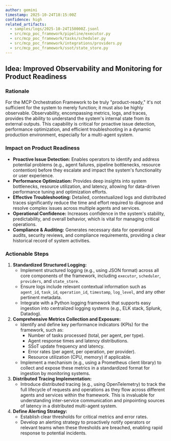 ```yaml
---
author: gemini
timestamp: 2025-10-24T18:15:00Z
confidence: high
related_artifacts:
  - samples/logs/2025-10-24T150000Z.jsonl
  - src/mcp_poc_framework/pipeline/executor.py
  - src/mcp_poc_framework/tasks/scheduler.py
  - src/mcp_poc_framework/integrations/providers.py
  - src/mcp_poc_framework/ssot/state_store.py
---
```

## Idea: Improved Observability and Monitoring for Product Readiness

### Rationale
For the MCP Orchestration Framework to be truly "product-ready," it's not sufficient for the system to merely function; it must also be highly observable. Observability, encompassing metrics, logs, and traces, provides the ability to understand the system's internal state from its external outputs. This capability is critical for proactive issue detection, performance optimization, and efficient troubleshooting in a dynamic production environment, especially for a multi-agent system.

### Impact on Product Readiness
- **Proactive Issue Detection:** Enables operators to identify and address potential problems (e.g., agent failures, pipeline bottlenecks, resource contention) before they escalate and impact the system's functionality or user experience.
- **Performance Optimization:** Provides deep insights into system bottlenecks, resource utilization, and latency, allowing for data-driven performance tuning and optimization efforts.
- **Effective Troubleshooting:** Detailed, contextualized logs and distributed traces significantly reduce the time and effort required to diagnose and resolve complex issues across multiple agents and services.
- **Operational Confidence:** Increases confidence in the system's stability, predictability, and overall behavior, which is vital for managing critical operations.
- **Compliance & Auditing:** Generates necessary data for operational audits, security reviews, and compliance requirements, providing a clear historical record of system activities.

### Actionable Steps
1.  **Standardized Structured Logging:**
    -   Implement structured logging (e.g., using JSON format) across all core components of the framework, including `executor`, `scheduler`, `providers`, and `state_store`.
    -   Ensure logs include relevant contextual information such as `agent_id`, `task_id`, `operation_id`, `timestamp`, `log_level`, and any other pertinent metadata.
    -   Integrate with a Python logging framework that supports easy ingestion into centralized logging systems (e.g., ELK stack, Splunk, Datadog).
2.  **Comprehensive Metrics Collection and Exposure:**
    -   Identify and define key performance indicators (KPIs) for the framework, such as:
        -   Number of tasks processed (total, per agent, per type).
        -   Agent response times and latency distributions.
        -   SSoT update frequency and latency.
        -   Error rates (per agent, per operation, per provider).
        -   Resource utilization (CPU, memory) if applicable.
    -   Implement a mechanism (e.g., using a Prometheus client library) to collect and expose these metrics in a standardized format for ingestion by monitoring systems.
3.  **Distributed Tracing Implementation:**
    -   Introduce distributed tracing (e.g., using OpenTelemetry) to track the full lifecycle of requests and operations as they flow across different agents and services within the framework. This is invaluable for understanding inter-service communication and pinpointing sources of latency in a distributed multi-agent system.
4.  **Define Alerting Strategy:**
    -   Establish clear thresholds for critical metrics and error rates.
    -   Develop an alerting strategy to proactively notify operators or relevant teams when these thresholds are breached, enabling rapid response to potential incidents.
